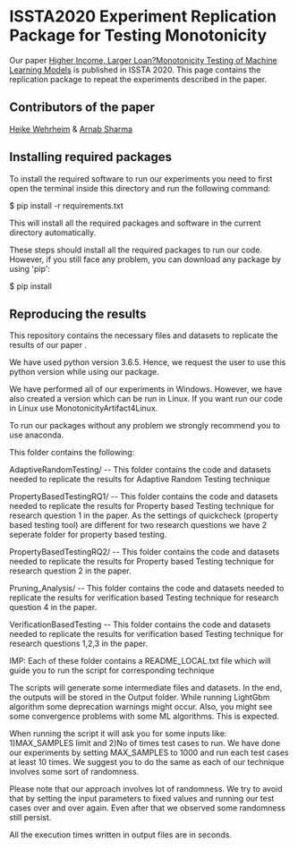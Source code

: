 # ISSTA2020 Experiment Replication Package for Testing Monotonicity
Our paper [Higher Income, Larger Loan?Monotonicity Testing of Machine Learning Models](https://conf.researchr.org/track/issta-2020/issta-2020-papers#event-overview) is published in ISSTA 2020. This page contains the replication package to repeat the experiments described in the paper.


## Contributors of the paper
[Heike Wehrheim](https://cs.uni-paderborn.de/index.php?id=70604) & 
[Arnab Sharma](https://cs.uni-paderborn.de/index.php?id=67148)


## Installing required packages
To install the required software to run our experiments you need to first open the terminal inside this directory and run the following command:

$ pip install -r requirements.txt

This will install all the required packages and software in the current directory automatically.

These steps should install all the required packages to run our code. However, if you still face any problem, you can download any package by using 'pip':

$ pip install <package>
 
 ## Reproducing the results

This repository contains the necessary files and datasets to replicate the results of our paper .

We have used python version 3.6.5. Hence, we request the user to use this python version while using our package. 

We have performed all of our experiments in Windows. However, we have also created a version which can be run in Linux. If you want run our code in Linux use MonotonicityArtifact4Linux.

To run our packages without any problem we strongly recommend you to use anaconda. 

This folder contains the following:

AdaptiveRandomTesting/	  		-- This folder contains the code and datasets needed to replicate the results for Adaptive Random Testing 						technique

PropertyBasedTestingRQ1/	  	-- This folder contains the code and datasets needed to replicate the results for Property based Testing 						               technique for research question 1 in the paper. As the settings of quickcheck (property based testing 								tool) are different for two research questions we have 2 seperate folder for property based 								testing.

PropertyBasedTestingRQ2/		-- This folder contains the code and datasets needed to replicate the results for Property based Testing 						               technique for research question 2 in the paper.


Pruning_Analysis/			-- This folder contains the code and datasets needed to replicate the results for verification based Testing 						               technique for research question 4 in the paper.

VerificationBasedTesting		-- This folder contains the code and datasets needed to replicate the results for verification based Testing 						               technique for research questions 1,2,3 in the paper.

IMP: Each of these folder contains a README_LOCAL.txt file which will guide you to run the script for corresponding technique
 

The scripts will generate some intermediate files and datasets. In the end, the outputs will be stored in the Output folder. 
While running 
LightGbm algorithm some deprecation warnings might occur. Also, you might see some convergence problems with some ML algorithms.
This is expected.

When running the script it will ask you for some inputs like: 1)MAX_SAMPLES limit and 2)No of times test cases to run. We have done our experiments by setting MAX_SAMPLES to 1000 and run each test cases at least 10 times. We suggest you to do the same as each of our technique involves some sort of randomness.

Please note that our approach involves lot of randomness. We try to avoid that by setting the input parameters to fixed values and running our test cases over and over again. Even after that we observed some randomness still persist. 

All the execution times written in output files are in seconds.



